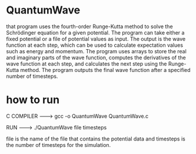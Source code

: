# QuantumWave

that program uses the fourth-order Runge-Kutta method to solve the Schrödinger equation for a given potential. The program can take either a fixed potential or a file of potential values as input. The output is the wave function at each step, which can be used to calculate expectation values such as energy and momentum. The program uses arrays to store the real and imaginary parts of the wave function, computes the derivatives of the wave function at each step, and calculates the next step using the Runge-Kutta method. The program outputs the final wave function after a specified number of timesteps.

# how to run

C COMPILER ---> gcc -o QuantumWave QuantumWave.c

RUN ---> ./QuantumWave file timesteps

file is the name of the file that contains the potential data and timesteps is the number of timesteps for the simulation.
